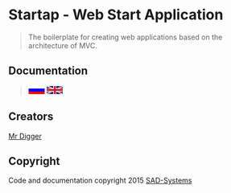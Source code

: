 # Startap - Web Start Application

> The boilerplate for creating web applications based on the architecture of MVC.

## Documentation 

> [![Русский](doc/img/lang/ru.gif)](doc/md/ru/readme.md) [![English](doc/img/lang/en.gif)](doc/md/en/readme.md)

## Creators

[Mr Digger](mailto://mrdigger@mail.ru)

## Copyright

Code and documentation copyright 2015 [SAD-Systems](http://sad-systems.ru) 

